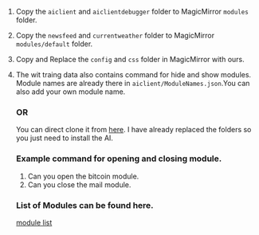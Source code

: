 1) Copy the ```aiclient``` and ```aiclientdebugger``` folder to MagicMirror ```modules``` folder.

2) Copy the ```newsfeed``` and ```currentweather``` folder to MagicMirror ```modules/default``` folder.

3) Copy and Replace the ```config``` and ```css``` folder in MagicMirror with ours.

4) The wit traing data also contains command for hide and show modules. Module names are already there in ```aiclient/ModuleNames.json```.You can also add your own module name.

     ###              OR
     You can direct clone it from [here](https://github.com/raghavpatnecha/MagicMirror.git). I have already replaced the folders so you         just need to install the AI.      
                                            
                                                            
   
   ### Example command for opening and closing module.
   1) Can you open the bitcoin module.
   2) Can you close the mail module.
   
   ### List of Modules can be found here.
   [module list](https://forum.magicmirror.builders/category/5/modules)
